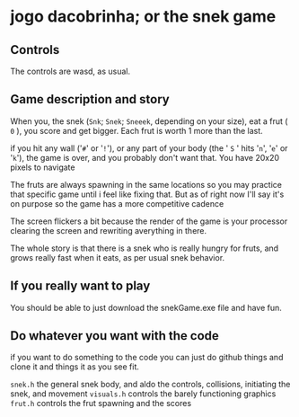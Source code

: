 # jogo dacobrinha; or the snek game

## Controls

The controls are wasd, as usual.

## Game description and story

When you, the snek (``Snk``; ``Snek``; ``Sneeek``, depending on your size), eat a frut ( ``0`` ), you score and get bigger. Each frut is worth 1 more than the last.

if you hit any wall ('``#``' or '``!``'), or any part of your body (the ' ``S`` ' hits '``n``', '``e``' or '``k``'), the game is over, and you probably don't want that. You have 20x20 pixels to navigate

The fruts are always spawning in the same locations so you may practice that specific game until i feel like fixing that. But as of right now I'll say it's on purpose so the game has a more competitive cadence

The screen flickers a bit because the render of the game is your processor clearing the screen and rewriting averything in there.

The whole story is that there is a snek who is really hungry for fruts, and grows really fast when it eats, as per usual snek behavior.

## If you really want to play

You should be able to just download the snekGame.exe file and have fun.

## Do whatever you want with the code

if you want to do something to the code you can just do github things and clone it and things it as you see fit.

``snek.h`` the general snek body, and aldo the controls, collisions, initiating the snek, and movement
``visuals.h`` controls the barely functioning graphics
``frut.h`` controls the frut spawning and the scores
